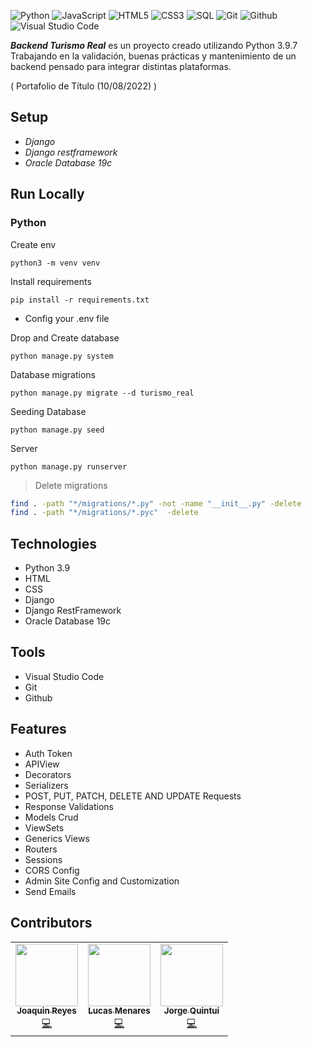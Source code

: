 ![Python](https://img.shields.io/badge/-Python-000000?style=flat&logo=python)
![JavaScript](https://img.shields.io/badge/-JavaScript-000000?style=flat&logo=javascript)
![HTML5](https://img.shields.io/badge/-HTML5-000000?style=flat&logo=html5)
![CSS3](https://img.shields.io/badge/-CSS-000000?style=flat&logo=css3)
![SQL](https://img.shields.io/badge/-SQL-000000?style=flat&logo=mysql)
![Git](https://img.shields.io/badge/-Git-000000?style=flat&logo=git)
![Github](https://img.shields.io/badge/-Github-000000?style=flat&logo=github) 
![Visual Studio Code](https://img.shields.io/badge/-VisualStudioCode-000000?style=flat&logo=.net)

***Backend Turismo Real*** es un proyecto creado utilizando Python 3.9.7 Trabajando en la validación, buenas prácticas y
mantenimiento de un backend pensado para integrar distintas plataformas.

( Portafolio de Título (10/08/2022) )

## Setup

- _Django_
- _Django restframework_
- _Oracle Database 19c_

## Run Locally

### Python

Create env
```
python3 -m venv venv
```

Install requirements
```
pip install -r requirements.txt
```

- Config your .env file

Drop and Create database
```
python manage.py system
```

Database migrations
```
python manage.py migrate --d turismo_real
```

Seeding Database
```
python manage.py seed
```

Server
```
python manage.py runserver
```


> Delete migrations
```bash
find . -path "*/migrations/*.py" -not -name "__init__.py" -delete
find . -path "*/migrations/*.pyc"  -delete
```
## Technologies
* Python 3.9
* HTML
* CSS
* Django
* Django RestFramework
* Oracle Database 19c

## Tools
* Visual Studio Code 
* Git 
* Github 

## Features

* Auth Token
* APIView
* Decorators 
* Serializers
* POST, PUT, PATCH, DELETE AND UPDATE Requests 
* Response Validations
* Models Crud
* ViewSets
* Generics Views
* Routers
* Sessions
* CORS Config
* Admin Site Config and Customization
* Send Emails

## Contributors
<!-- ALL-CONTRIBUTORS-LIST:START - Do not remove or modify this section -->
<table>
  <tr>
    <td align="center"><a href="https://github.com/joacogithub2022"><img src="https://avatars.githubusercontent.com/u/113393198?v=4" width="100px;" alt=""/><br /><sub><b>Joaquin Reyes</b></sub></a><br /><a href="https://github.com/4lequinn/backend-turismo-real?author=joacogithub2022" title="Code">💻</a></td>
    <td align="center"><a href="https://github.com/lucasmenares"><img src="https://avatars.githubusercontent.com/u/47159689?v=4" width="100px;" alt=""/><br /><sub><b>Lucas Menares</b></sub></a><br /><a href="https://github.com/4lequinn/backend-turismo-real?author=lucasmenares" title="Code">💻</a></td>
    <td align="center"><a href="https://github.com/4lequinn"><img src="https://avatars.githubusercontent.com/u/66024934?v=4" width="100px;" alt=""/><br /><sub><b>Jorge Quintui</b></sub></a><br /><a href="https://github.com/4lequinn/backend-turismo-real?author=4lequinn" title="Code">💻</a></td>
  </tr>
</table>
